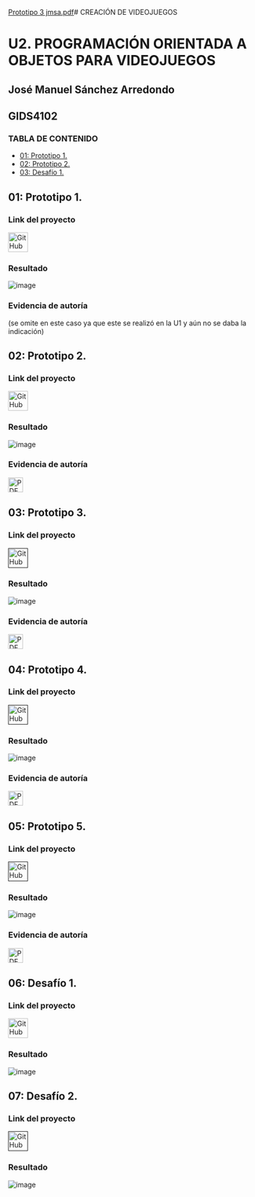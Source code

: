 [Prototipo 3 jmsa.pdf](https://github.com/user-attachments/files/17807711/Prototipo.3.jmsa.pdf)# CREACIÓN DE VIDEOJUEGOS 

# U2. PROGRAMACIÓN ORIENTADA A OBJETOS PARA VIDEOJUEGOS
## José Manuel Sánchez Arredondo
## GIDS4102

### **TABLA DE CONTENIDO**
- [01: Prototipo 1.](#01-Prototipo-1)
- [02: Prototipo 2.](#02-Prototipo-2)
- [03: Desafío 1.](#03-Desafío-1)

## 01: Prototipo 1.
### Link del proyecto
<a href="https://github.com/JMSASanchezUwU/CreacionDeVideoJuegos/blob/main/prototipo1.unitypackage">
    <img src="https://cdn-icons-png.flaticon.com/128/733/733553.png" alt="GitHub" width="40"/>
</a>

### Resultado
![image](https://github.com/user-attachments/assets/6e29e0e3-eae6-4348-9c96-8b86c26d6840)


### Evidencia de autoría
(se omite en este caso ya que este se realizó en la U1 y aún no se daba la indicación)

## 02: Prototipo 2.
### Link del proyecto
<a href="https://github.com/JMSASanchezUwU/CreacionDeVideoJuegos/blob/main/Prototipo%202.unitypackage">
    <img src="https://cdn-icons-png.flaticon.com/128/733/733553.png" alt="GitHub" width="40"/>
</a>

### Resultado
![image](https://github.com/user-attachments/assets/e7230459-f162-451b-a677-60de80c8b9f5)


### Evidencia de autoría
<a href="https://github.com/user-attachments/files/17336805/Evidencia.Prototipo2.pdf">
    <img src="https://upload.wikimedia.org/wikipedia/commons/8/87/PDF_file_icon.svg" alt="PDF" width="30"/>
</a>

## 03: Prototipo 3.
### Link del proyecto
<a href="">
    <img src="https://cdn-icons-png.flaticon.com/128/733/733553.png" alt="GitHub" width="40"/>
</a>

### Resultado
![image](https://github.com/user-attachments/assets/d31384be-70c1-4a2b-a013-65b154cc142e)



### Evidencia de autoría
<a href="https://github.com/user-attachments/files/17807714/Prototipo.3.jmsa.pdf">
    <img src="https://upload.wikimedia.org/wikipedia/commons/8/87/PDF_file_icon.svg" alt="PDF" width="30"/>
</a>

## 04: Prototipo 4.
### Link del proyecto
<a href="">
    <img src="https://cdn-icons-png.flaticon.com/128/733/733553.png" alt="GitHub" width="40"/>
</a>

### Resultado
![image](https://github.com/user-attachments/assets/d61ff6ab-68c7-47f2-ac20-596ff39ac8b3)



### Evidencia de autoría
<a href="https://github.com/user-attachments/files/17807692/Prototipo.4.jmsa.pdf">
    <img src="https://upload.wikimedia.org/wikipedia/commons/8/87/PDF_file_icon.svg" alt="PDF" width="30"/>
</a>

## 05: Prototipo 5.
### Link del proyecto
<a href="">
    <img src="https://cdn-icons-png.flaticon.com/128/733/733553.png" alt="GitHub" width="40"/>
</a>

### Resultado
![image](https://github.com/user-attachments/assets/e7230459-f162-451b-a677-60de80c8b9f5)


### Evidencia de autoría
<a href="https://github.com/user-attachments/files/17807722/Prototipo.5.jmsa.pdf">
    <img src="https://upload.wikimedia.org/wikipedia/commons/8/87/PDF_file_icon.svg" alt="PDF" width="30"/>
</a>

## 06: Desafío 1.
### Link del proyecto
<a href="https://github.com/JMSASanchezUwU/CreacionDeVideoJuegos/blob/main/challenge1.unitypackage">
    <img src="https://cdn-icons-png.flaticon.com/128/733/733553.png" alt="GitHub" width="40"/>
</a>

### Resultado
![image](https://github.com/user-attachments/assets/209514a2-0881-42fd-a38c-700a9221f4d9)

## 07: Desafío 2.
### Link del proyecto
<a href="">
    <img src="https://cdn-icons-png.flaticon.com/128/733/733553.png" alt="GitHub" width="40"/>
</a>

### Resultado
![image](https://github.com/user-attachments/assets/209514a2-0881-42fd-a38c-700a9221f4d9)

